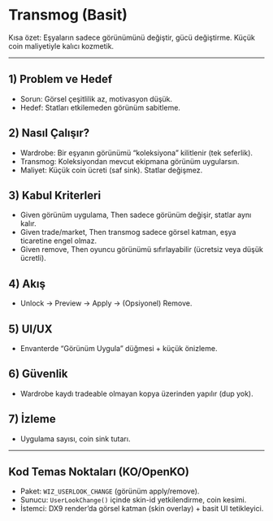 # Transmog (Basit)

Kısa özet: Eşyaların sadece görünümünü değiştir, gücü değiştirme. Küçük coin maliyetiyle kalıcı kozmetik.

---

## 1) Problem ve Hedef
- Sorun: Görsel çeşitlilik az, motivasyon düşük.
- Hedef: Statları etkilemeden görünüm sabitleme.

## 2) Nasıl Çalışır?
- Wardrobe: Bir eşyanın görünümü “koleksiyona” kilitlenir (tek seferlik).
- Transmog: Koleksiyondan mevcut ekipmana görünüm uygularsın.
- Maliyet: Küçük coin ücreti (saf sink). Statlar değişmez.

## 3) Kabul Kriterleri
- Given görünüm uygulama, Then sadece görünüm değişir, statlar aynı kalır.
- Given trade/market, Then transmog sadece görsel katman, eşya ticaretine engel olmaz.
- Given remove, Then oyuncu görünümü sıfırlayabilir (ücretsiz veya düşük ücretli).

## 4) Akış
- Unlock → Preview → Apply → (Opsiyonel) Remove.

## 5) UI/UX
- Envanterde “Görünüm Uygula” düğmesi + küçük önizleme.

## 6) Güvenlik
- Wardrobe kaydı tradeable olmayan kopya üzerinden yapılır (dup yok).

## 7) İzleme
- Uygulama sayısı, coin sink tutarı.

---

## Kod Temas Noktaları (KO/OpenKO)
- Paket: `WIZ_USERLOOK_CHANGE` (görünüm apply/remove).
- Sunucu: `UserLookChange()` içinde skin-id yetkilendirme, coin kesimi.
- İstemci: DX9 render’da görsel katman (skin overlay) + basit UI tetikleyici.

